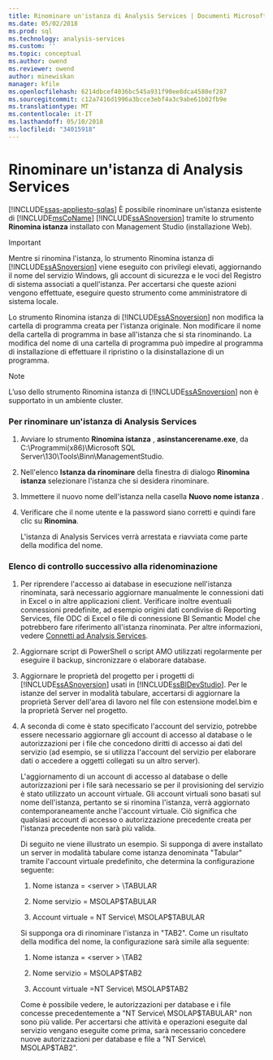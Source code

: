 ```yaml
---
title: Rinominare un'istanza di Analysis Services | Documenti Microsoft
ms.date: 05/02/2018
ms.prod: sql
ms.technology: analysis-services
ms.custom: ''
ms.topic: conceptual
ms.author: owend
ms.reviewer: owend
author: minewiskan
manager: kfile
ms.openlocfilehash: 6214dbcef4036bc545a931f90ee8dca4580ef287
ms.sourcegitcommit: c12a7416d1996a3bcce3ebf4a3c9abe61b02fb9e
ms.translationtype: MT
ms.contentlocale: it-IT
ms.lasthandoff: 05/10/2018
ms.locfileid: "34015918"
---
```

# <a name="rename-an-analysis-services-instance"></a>Rinominare un'istanza di Analysis Services
[!INCLUDE[ssas-appliesto-sqlas](../../includes/ssas-appliesto-sqlas.md)]
  È possibile rinominare un'istanza esistente di [!INCLUDE[msCoName](../../includes/msconame-md.md)] [!INCLUDE[ssASnoversion](../../includes/ssasnoversion-md.md)] tramite lo strumento **Rinomina istanza** installato con Management Studio (installazione Web).  
  
> [!IMPORTANT]  
>  Mentre si rinomina l'istanza, lo strumento Rinomina istanza di [!INCLUDE[ssASnoversion](../../includes/ssasnoversion-md.md)] viene eseguito con privilegi elevati, aggiornando il nome del servizio Windows, gli account di sicurezza e le voci del Registro di sistema associati a quell'istanza. Per accertarsi che queste azioni vengono effettuate, eseguire questo strumento come amministratore di sistema locale.  
  
 Lo strumento Rinomina istanza di [!INCLUDE[ssASnoversion](../../includes/ssasnoversion-md.md)] non modifica la cartella di programma creata per l'istanza originale. Non modificare il nome della cartella di programma in base all'istanza che si sta rinominando. La modifica del nome di una cartella di programma può impedire al programma di installazione di effettuare il ripristino o la disinstallazione di un programma.  
  
> [!NOTE]  
>  L’uso dello strumento Rinomina istanza di [!INCLUDE[ssASnoversion](../../includes/ssasnoversion-md.md)] non è supportato in un ambiente cluster.  
  
### <a name="to-rename-an-instance-of-analysis-services"></a>Per rinominare un'istanza di Analysis Services  
  
1.  Avviare lo strumento **Rinomina istanza** , **asinstancerename.exe**, da C:\Programmi(x86)\Microsoft SQL Server\130\Tools\Binn\ManagementStudio.  
  
2.  Nell'elenco **Istanza da rinominare** della finestra di dialogo **Rinomina istanza** selezionare l'istanza che si desidera rinominare.  
  
3.  Immettere il nuovo nome dell'istanza nella casella **Nuovo nome istanza** .  
  
4.  Verificare che il nome utente e la password siano corretti e quindi fare clic su **Rinomina**.  
  
     L'istanza di Analysis Services verrà arrestata e riavviata come parte della modifica del nome.  
  
### <a name="post-rename-checklist"></a>Elenco di controllo successivo alla ridenominazione  
  
1.  Per riprendere l'accesso ai database in esecuzione nell'istanza rinominata, sarà necessario aggiornare manualmente le connessioni dati in Excel o in altre applicazioni client. Verificare inoltre eventuali connessioni predefinite, ad esempio origini dati condivise di Reporting Services, file ODC di Excel o file di connessione BI Semantic Model che potrebbero fare riferimento all'istanza rinominata. Per altre informazioni, vedere [Connetti ad Analysis Services](../../analysis-services/instances/connect-to-analysis-services.md).  
  
2.  Aggiornare script di PowerShell o script AMO utilizzati regolarmente per eseguire il backup, sincronizzare o elaborare database.  
  
3.  Aggiornare le proprietà del progetto per i progetti di [!INCLUDE[ssASnoversion](../../includes/ssasnoversion-md.md)] usati in [!INCLUDE[ssBIDevStudio](../../includes/ssbidevstudio-md.md)]. Per le istanze del server in modalità tabulare, accertarsi di aggiornare la proprietà Server dell'area di lavoro nel file con estensione model.bim e la proprietà Server nel progetto.  
  
4.  A seconda di come è stato specificato l'account del servizio, potrebbe essere necessario aggiornare gli account di accesso al database o le autorizzazioni per i file che concedono diritti di accesso ai dati del servizio (ad esempio, se si utilizza l'account del servizio per elaborare dati o accedere a oggetti collegati su un altro server).  
  
     L'aggiornamento di un account di accesso al database o delle autorizzazioni per i file sarà necessario se per il provisioning del servizio è stato utilizzato un account virtuale. Gli account virtuali sono basati sul nome dell'istanza, pertanto se si rinomina l'istanza, verrà aggiornato contemporaneamente anche l'account virtuale. Ciò significa che qualsiasi account di accesso o autorizzazione precedente creata per l'istanza precedente non sarà più valida.  
  
     Di seguito ne viene illustrato un esempio. Si supponga di avere installato un server in modalità tabulare come istanza denominata "Tabular" tramite l'account virtuale predefinito, che determina la configurazione seguente:  
  
    1.  Nome istanza = \<server > \TABULAR  
  
    2.  Nome servizio = MSOLAP$TABULAR  
  
    3.  Account virtuale = NT Service\ MSOLAP$TABULAR  
  
     Si supponga ora di rinominare l'istanza in "TAB2". Come un risultato della modifica del nome, la configurazione sarà simile alla seguente:  
  
    1.  Nome istanza = \<server > \TAB2  
  
    2.  Nome servizio = MSOLAP$TAB2  
  
    3.  Account virtuale =NT Service\ MSOLAP$TAB2  
  
     Come è possibile vedere, le autorizzazioni per database e i file concesse precedentemente a "NT Service\ MSOLAP$TABULAR" non sono più valide. Per accertarsi che attività e operazioni eseguite dal servizio vengano eseguite come prima, sarà necessario concedere nuove autorizzazioni per database e file a "NT Service\ MSOLAP$TAB2".  
  
  
